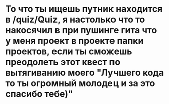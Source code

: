 # То что ты ищешь путник находится в /quiz/Quiz, я настолько что то накосячил в при пушинге гита что у меня проект в проекте папки проектов, если ты сможешь преодолеть этот квест по вытягиванию моего "Лучшего кода то ты огромный молодец и за это спасибо тебе)"
